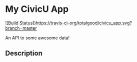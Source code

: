 # My CivicU App
[![Build Status])https://travis-ci-org/totalgood/civicu_app.svg?branch=master](https://travis-ci.org/jbeyer16/my_civicu_app/)

An API to some awesome data!

## Description



